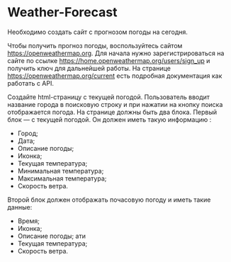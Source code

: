 # Weather-Forecast
Необходимо создать сайт с прогнозом погоды на сегодня.

Чтобы получить прогноз погоды, воспользуйтесь сайтом https://openweathermap.org. Для начала нужно зарегистрироваться на сайте по ссылке
https://home.openweathermap.org/users/sign_up и получить ключ для дальнейшей работы. На странице https://openweathermap.org/current есть подробная документация как работать с АРI.

Создайте html-страницу с текущей погодой. Пользователь вводит название города в поисковую строку и при нажатии на кнопку поиска отображается погода.
На странице должны быть два блока. Первый блок — с текущей погодой. Он должен иметь такую информацию :
- Город;
- Дата;
- Описание погоды;
- Иконка;
- Текущая температура;
- Минимальная температура;
- Максимальная температура;
- Скорость ветра.

Второй блок должен отображать почасовую погоду и иметь такие данные:
- Время;
- Иконка;
- Описание погоды; ати
- Текущая температура;
- Скорость ветра.
